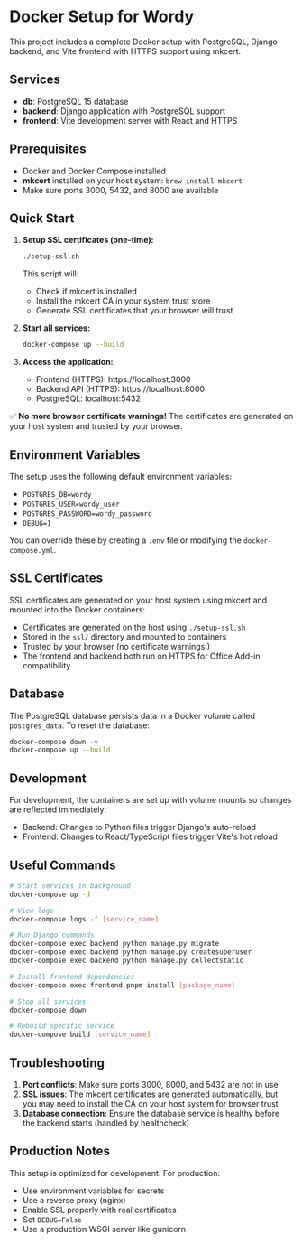 # Docker Setup for Wordy

This project includes a complete Docker setup with PostgreSQL, Django backend,
and Vite frontend with HTTPS support using mkcert.

## Services

- **db**: PostgreSQL 15 database
- **backend**: Django application with PostgreSQL support
- **frontend**: Vite development server with React and HTTPS

## Prerequisites

- Docker and Docker Compose installed
- **mkcert** installed on your host system: `brew install mkcert`
- Make sure ports 3000, 5432, and 8000 are available

## Quick Start

1. **Setup SSL certificates (one-time):**
   ```bash
   ./setup-ssl.sh
   ```
   This script will:
   - Check if mkcert is installed
   - Install the mkcert CA in your system trust store
   - Generate SSL certificates that your browser will trust

2. **Start all services:**
   ```bash
   docker-compose up --build
   ```

3. **Access the application:**
   - Frontend (HTTPS): https://localhost:3000
   - Backend API (HTTPS): https://localhost:8000
   - PostgreSQL: localhost:5432

✅ **No more browser certificate warnings!** The certificates are generated on
your host system and trusted by your browser.

## Environment Variables

The setup uses the following default environment variables:

- `POSTGRES_DB=wordy`
- `POSTGRES_USER=wordy_user`
- `POSTGRES_PASSWORD=wordy_password`
- `DEBUG=1`

You can override these by creating a `.env` file or modifying the
`docker-compose.yml`.

## SSL Certificates

SSL certificates are generated on your host system using mkcert and mounted into
the Docker containers:

- Certificates are generated on the host using `./setup-ssl.sh`
- Stored in the `ssl/` directory and mounted to containers
- Trusted by your browser (no certificate warnings!)
- The frontend and backend both run on HTTPS for Office Add-in compatibility

## Database

The PostgreSQL database persists data in a Docker volume called `postgres_data`.
To reset the database:

```bash
docker-compose down -v
docker-compose up --build
```

## Development

For development, the containers are set up with volume mounts so changes are
reflected immediately:

- Backend: Changes to Python files trigger Django's auto-reload
- Frontend: Changes to React/TypeScript files trigger Vite's hot reload

## Useful Commands

```bash
# Start services in background
docker-compose up -d

# View logs
docker-compose logs -f [service_name]

# Run Django commands
docker-compose exec backend python manage.py migrate
docker-compose exec backend python manage.py createsuperuser
docker-compose exec backend python manage.py collectstatic

# Install frontend dependencies
docker-compose exec frontend pnpm install [package_name]

# Stop all services
docker-compose down

# Rebuild specific service
docker-compose build [service_name]
```

## Troubleshooting

1. **Port conflicts**: Make sure ports 3000, 8000, and 5432 are not in use
2. **SSL issues**: The mkcert certificates are generated automatically, but you
   may need to install the CA on your host system for browser trust
3. **Database connection**: Ensure the database service is healthy before the
   backend starts (handled by healthcheck)

## Production Notes

This setup is optimized for development. For production:

- Use environment variables for secrets
- Use a reverse proxy (nginx)
- Enable SSL properly with real certificates
- Set `DEBUG=False`
- Use a production WSGI server like gunicorn
